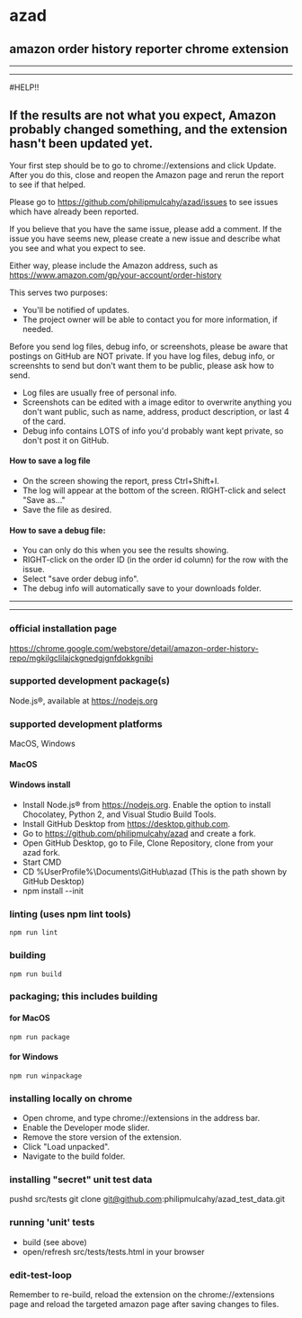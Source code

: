 # azad
## amazon order history reporter chrome extension

---
---
#HELP!!

## If the results are not what you expect, Amazon probably changed something, and the extension hasn't been updated yet.

Your first step should be to go to chrome://extensions and click Update.
After you do this, close and reopen the Amazon page and rerun the report to see if that helped.

Please go to https://github.com/philipmulcahy/azad/issues to see issues which have already been reported.

If you believe that you have the same issue, please add a comment.
If the issue you have seems new, please create a new issue and describe what you see and what you expect to see.

Either way, please include the Amazon address, such as https://www.amazon.com/gp/your-account/order-history

This serves two purposes:
* You'll be notified of updates.
* The project owner will be able to contact you for more information, if needed.

Before you send log files, debug info, or screenshots, please be aware that postings on GitHub are NOT private.
If you have log files, debug info, or screenshts to send but don't want them to be public, please ask how to send.

* Log files are usually free of personal info.
* Screenshots can be edited with a image editor to overwrite anything you don't want public, such as name, address, product description, or last 4 of the card.
* Debug info contains LOTS of info you'd probably want kept private, so don't post it on GitHub.

#### How to save a log file
* On the screen showing the report, press Ctrl+Shift+I.
* The log will appear at the bottom of the screen. RIGHT-click and select "Save as..."
* Save the file as desired.

#### How to save a debug file:
* You can only do this when you see the results showing.
* RIGHT-click on the order ID (in the order id column) for the row with the issue.
* Select "save order debug info".
* The debug info will automatically save to your downloads folder.
---
---

### official installation page
https://chrome.google.com/webstore/detail/amazon-order-history-repo/mgkilgclilajckgnedgjgnfdokkgnibi

### supported development package(s)
Node.js®, available at https://nodejs.org

### supported development platforms
MacOS, Windows

#### MacOS

#### Windows install
* Install Node.js® from https://nodejs.org. Enable the option to install Chocolatey, Python 2, and Visual Studio Build Tools.
* Install GitHub Desktop from https://desktop.github.com.
* Go to https://github.com/philipmulcahy/azad and create a fork.
* Open GitHub Desktop, go to File, Clone Repository, clone from your azad fork.
* Start CMD
* 	CD %UserProfile%\Documents\GitHub\azad
(This is the path shown by GitHub Desktop)
* 	npm install --init


### linting (uses npm lint tools)
```
npm run lint
```

### building
```
npm run build
```

### packaging; this includes building
#### for MacOS
```
npm run package
```
#### for Windows
```
npm run winpackage
```

### installing locally on chrome
* Open chrome, and type chrome://extensions in the address bar.
* Enable the Developer mode slider.
* Remove the store version of the extension.
* Click "Load unpacked".
* Navigate to the build folder.

### installing "secret" unit test data
pushd src/tests
git clone git@github.com:philipmulcahy/azad_test_data.git

### running 'unit' tests
* build (see above)
* open/refresh src/tests/tests.html in your browser

### edit-test-loop
Remember to re-build, reload the extension on the chrome://extensions page and reload the targeted amazon page after saving changes to files.
